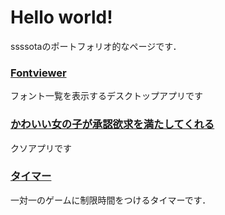 # Hello world!

ssssotaのポートフォリオ的なページです．

### [Fontviewer](./?page=fontivewer.)

フォント一覧を表示するデスクトップアプリです


### [かわいい女の子が承認欲求を満たしてくれる](./?page=loveGirl.)

クソアプリです


### [タイマー](./?page=4mokutimer.)

一対一のゲームに制限時間をつけるタイマーです．